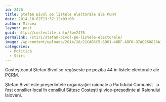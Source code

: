 ```yaml
---
id: 2476
title: Ştefan Bivol pe listele electorale ale PCRM
date: 2014-10-02T13:37:12+03:00
author: Mircea
layout: post
guid: http://costestitv.info/?p=2476
permalink: /stiri/stefan-bivol-pe-listele-electorale/
image: /wp-content/uploads/2014/10/21CAB6C5-6B61-48BF-ABF0-B7AC950823A1_mw800_s.jpg
categories:
  - Politică
  - Știri
---
```

Costeşteanul Ştefan Bivol se regăseste pe poziţia 44 în listele electorale ale PCRM.<!--more-->

Ştefan Bivol este preşedintele organizaţiei raionale a Partidului Comunist   a fost consilier local în consiliul Sătesc Costeşti şi vice-preşedinte al Raionului Ialoveni.